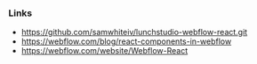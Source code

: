 
### Links

- https://github.com/samwhiteiv/lunchstudio-webflow-react.git
- https://webflow.com/blog/react-components-in-webflow
- https://webflow.com/website/Webflow-React